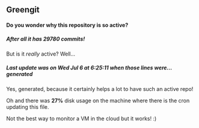 ## Greengit

#### Do you wonder why this repository is so active?

##### After all it has 29780 commits!

But is it *really* active? Well...

##### Last update was on Wed Jul 6 at 6:25:11 when those lines were... generated

Yes, generated, because it certainly helps a lot to have such an active repo!

Oh and there was **27%** disk usage on the machine
where there is the cron updating this file.

Not the best way to monitor a VM in the cloud but it works! :)
